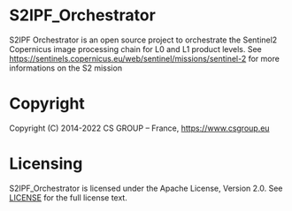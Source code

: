 S2IPF_Orchestrator
==================
S2IPF Orchestrator is an open source project to orchestrate the Sentinel2 Copernicus image processing chain for L0 and L1 product levels.
See https://sentinels.copernicus.eu/web/sentinel/missions/sentinel-2 for more informations on the S2 mission

Copyright
=========
Copyright (C) 2014-2022 CS GROUP – France, https://www.csgroup.eu


Licensing
=========
S2IPF_Orchestrator is licensed under the Apache License, Version 2.0. See
[LICENSE](https://github.com/CS-SI/S2IPF_Orchestrator/tree/main/LICENSE) for the full
license text.
